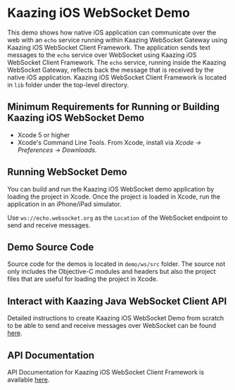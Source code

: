 # Kaazing iOS WebSocket Demo

This demo shows how native iOS application can communicate over the web with an `echo` service
running within Kaazing WebSocket Gateway using Kaazing iOS WebSocket Client Framework. The application
sends text messages to the `echo` service over WebSocket using Kaazing iOS WebSocket Client Framework.
The `echo` service, running inside the Kaazing WebSocket Gateway, reflects back the message that is
received by the native iOS application. Kaazing iOS WebSocket Client Framework is located in `lib` folder
under the top-level directory.

## Minimum Requirements for Running or Building Kaazing iOS WebSocket Demo

* Xcode 5 or higher
* Xcode's Command Line Tools.  From Xcode, install via _Xcode &rarr; Preferences &rarr; Downloads_.
                
## Running WebSocket Demo

You can build and run the Kaazing iOS WebSocket demo application by loading the project in Xcode.
Once the project is loaded in Xcode, run the application in an iPhone/iPad simulator.

Use `ws://echo.websocket.org` as the `Location` of the WebSocket endpoint to send and receive messages.

## Demo Source Code

Source code for the demos is located in `demo/ws/src` folder. The source not only includes the Objective-C
modules and headers but also the project files that are useful for loading the project in Xcode.

## Interact with Kaazing Java WebSocket Client API

Detailed instructions to create Kaazing iOS WebSocket Demo from scratch to be able to send and receive messages
over WebSocket can be found [here](http://developer.kaazing.com/documentation/gateway/4.0/dev-objc/o_dev_objc.html).

## API Documentation

API Documentation for Kaazing iOS WebSocket Client Framework is available 
[here](http://developer.kaazing.com/documentation/gateway/4.0/apidoc/client/ios/gateway/index.html).

